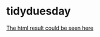 # tidyduesday




[The html result could be seen here](https://jmpivette.github.io/tidyduesday/seattle_bike.html)


